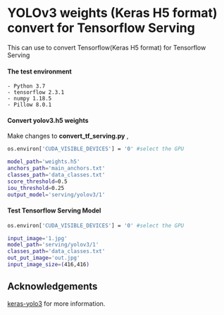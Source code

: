 # YOLOv3 weights (Keras H5 format) convert for Tensorflow Serving

This can use to convert Tensorflow(Keras H5 format) for Tensorflow Serving


#### The test environment 

    - Python 3.7
    - tensorflow 2.3.1
    - numpy 1.18.5
    - Pillow 8.0.1


####  Convert yolov3.h5 weights  

Make changes to **convert_tf_serving.py** , 

```bash
os.environ['CUDA_VISIBLE_DEVICES'] = '0' #select the GPU 

model_path='weights.h5'  
anchors_path='main_anchors.txt'
classes_path='data_classes.txt'
score_threshold=0.5 
iou_threshold=0.25               
output_model='serving/yolov3/1'

```

####  Test Tensorflow Serving Model  

```bash
os.environ['CUDA_VISIBLE_DEVICES'] = '0' #select the GPU 

input_image='1.jpg'
model_path='serving/yolov3/1'
classes_path='data_classes.txt'
out_put_image='out.jpg'
input_image_size=(416,416)

```


## Acknowledgements

 [keras-yolo3](https://github.com/qqwweee/keras-yolo3) for more information.
